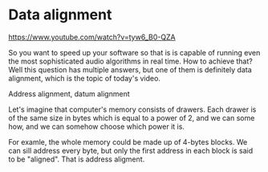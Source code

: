 # Data alignment

https://www.youtube.com/watch?v=tyw6_B0-QZA

So you want to speed up your software so that is is capable of running even the most sophisticated audio algorithms in real time. How to achieve that? Well this question has multiple answers, but one of them is definitely data alignment, which is the topic of today's video.

Address alignment, datum alignment

Let's imagine that computer's memory consists of drawers. Each drawer is of the same size in bytes which is equal to a power of 2, and we can some how, and we can somehow choose which power it is.

For examle, the whole memory could be made up of 4-bytes blocks. We can sill address every byte, but only the first address in each block is said to be "aligned". That is address aligment.
